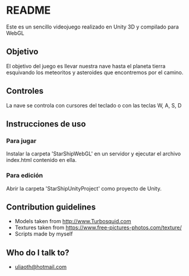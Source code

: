 # README #

Este es un sencillo videojuego realizado en Unity 3D y compilado para WebGL

## Objetivo ##

El objetivo del juego es llevar nuestra nave hasta el planeta tierra esquivando los meteoritos y asteroides que encontremos por el camino.

## Controles ##

La nave se controla con cursores del teclado o con las teclas W, A, S, D

## Instrucciones de uso ##

### Para jugar ###

Instalar la carpeta 'StarShipWebGL' en un servidor y ejecutar el archivo index.html contenido en ella.

### Para edición ###

Abrir la carpeta 'StarShipUnityProject' como proyecto de Unity.

## Contribution guidelines ##

* Models taken from http://www.Turbosquid.com
* Textures taken from https://www.free-pictures-photos.com/texture/
* Scripts made by myself

## Who do I talk to? ##

* uliaoth@hotmail.com